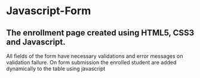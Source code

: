 # Javascript-Form
## The enrollment page created using HTML5, CSS3 and Javascript.
All fields of the form have necessary validations and error messages on validation failure.
On form submission the enrolled student are added dynamically to the table using javascript
